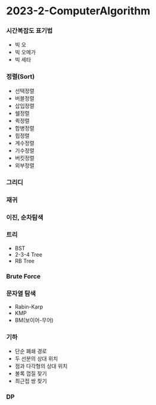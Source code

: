 # 2023-2-ComputerAlgorithm
### 시간복잡도 표기법
- 빅 오
- 빅 오메가
- 빅 세타
### 정렬(Sort)
- 선택정렬
- 버블정렬
- 삽입정렬
- 쉘정렬
- 퀵정렬
- 합병정렬
- 힙정렬
- 계수정렬
- 기수정렬
- 버킷정렬
- 외부정렬
### 그리디
### 재귀
### 이진, 순차탐색
### 트리
- BST
- 2-3-4 Tree
- RB Tree
### Brute Force
### 문자열 탐색
- Rabin-Karp
- KMP
- BM(보이어-무어)
### 기하
- 단순 폐쇄 경로
- 두 선분의 상대 위치
- 점과 다각형의 상대 위치
- 볼록 껍질 찾기
- 최근접 쌍 찾기
### DP

